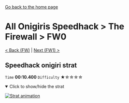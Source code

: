 [Go back to the home page](https://github.com/Doublevil/scbspeedrun)

# All Onigiris Speedhack > The Firewall > FW0

[< Back (FW)](https://github.com/Doublevil/scbspeedrun/blob/main/levels/arb_sh/FW/FW.md) | [Next (FW1) >](https://github.com/Doublevil/scbspeedrun/blob/main/levels/arb_sh/FW/FW1.md)

## Speedhack onigiri strat

`Time` **00:10.400** `Difficulty` ★☆☆☆☆
<details open>
  <summary>Click to show/hide the strat</summary>

  [![Strat animation](https://github.com/Doublevil/scbspeedrun/blob/main/media/levels/FW/FW0_S_Onigiri.webp)](https://github.com/Doublevil/scbspeedrun/blob/main/media/levels/FW/FW0_S_Onigiri.mp4?raw=true)
</details>
